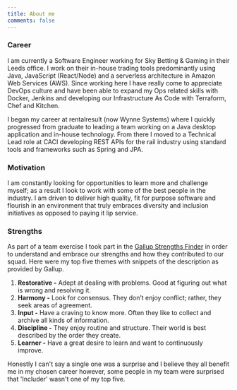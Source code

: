 ```yaml
---
title: About me
comments: false
---
```



### Career
I am currently a Software Engineer working for Sky Betting & Gaming in their Leeds office. I work on their in-house trading tools predominantly using Java, JavaScript (React/Node) and a serverless architecture in Amazon Web Services (AWS). Since working here I have really come to appreciate DevOps culture and have been able to expand my Ops related skills with Docker, Jenkins and developing our Infrastructure As Code with Terraform, Chef and Kitchen.

I began my career at rentalresult (now Wynne Systems) where I quickly progressed from graduate to leading a team working on a Java desktop application and in-house technology. From there I moved to a Technical Lead role at CACI developing REST APIs for the rail industry using standard tools and frameworks such as Spring and JPA.

### Motivation
I am constantly looking for opportunities to learn more and challenge myself; as a result I look to work with some of the best people in the industry. I am driven to deliver high quality, fit for purpose software and flourish in an environment that truly embraces diversity and inclusion initiatives as opposed to paying it lip service.

### Strengths
As part of a team exercise I took part in the [Gallup Strengths Finder](https://www.gallupstrengthscenter.com/Home/en-US/CliftonStrengths-How-it-Works) in order to understand and embrace our strengths and how they contributed to our squad. Here were my top five themes with snippets of the description as provided by Gallup.

1. **Restorative -** Adept at dealing with problems. Good at figuring out what is wrong and resolving it.
2. **Harmony -** Look for consensus. They don’t enjoy conflict; rather, they seek areas of agreement.
3. **Input -** Have a craving to know more. Often they like to collect and archive all kinds of information.
4. **Discipline -** They enjoy routine and structure. Their world is best described by the order they create.
5. **Learner -** Have a great desire to learn and want to continuously improve.

Honestly I can't say a single one was a surprise and I believe they all benefit me in my chosen career however, some people in my team were surprised that 'Includer' wasn't one of my top five.